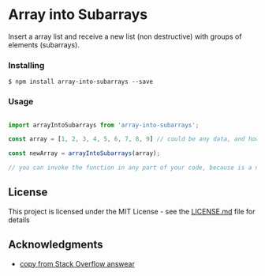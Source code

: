 # Array into Subarrays

Insert a array list and receive a new list (non destructive) with groups of elements (subarrays).


### Installing


```
$ npm install array-into-subarrays --save
```

### Usage


```js

import arrayIntoSubarrays from 'array-into-subarrays';

const array = [1, 2, 3, 4, 5, 6, 7, 8, 9] // could be any data, and how much indexes do you want.

const newArray = arrayIntoSubarrays(array);

// you can invoke the function in any part of your code, because is a non destructive function

```

## License

This project is licensed under the MIT License - see the [LICENSE.md](LICENSE.md) file for details

## Acknowledgments

* [copy from Stack Overflow answear](http://stackoverflow.com/questions/11318680/split-array-into-chunks-of-n-length)
